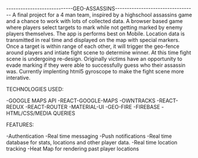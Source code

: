 ----------------------------GEO-ASSASSINS----------------------------------
A final project for a 4 man team, inspired by a highschool assassins game and a chance to work with lots of collected data. A browser based game where players select targets to mark while not getting marked by enemy players themselves. The app is performs best on Mobile. Location data is transmitted in real time and displayed on the map with special markers. Once a target is within range of each other, it will trigger the geo-fence around players and intiate fight scene to determine winner. At this time fight scene is undergoing re-design. Originally victims have an opportunity to evade marking if they were able to successfully guess who their assassin was. Currently implenting html5 gyroscope to make the fight scene more interative.

TECHNOLOGIES USED:

-GOOGLE MAPS API
-REACT-GOOGLE-MAPS
-OWNTRACKS
-REACT-REDUX
-REACT-ROUTER
-MATERIAL-UI
-GEO-FIRE
-FIREBASE
-HTML/CSS/MEDIA QUERIES

FEATURES:

-Authentication
-Real time messaging
-Push notifications
-Real time database for stats, locations and other player data.
-Real time location tracking
-Heat Map for rendering past player locations
